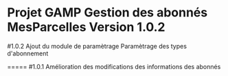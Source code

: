 Projet GAMP
Gestion des abonnés MesParcelles
Version 1.0.2
=====
#1.0.2
Ajout du module de paramètrage
Paramètrage des types d'abonnement

=====
#1.0.1
Amélioration des modifications des informations des abonnés